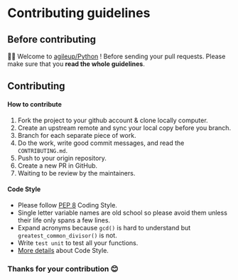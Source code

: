 # Contributing guidelines

## Before contributing

👏👏 Welcome to [agileup/Python](https://github.com/Agile-Solutions-GB-Ltd/agileup) ! Before sending your pull requests. Please make sure that you **read the whole guidelines**.

## Contributing

#### How to contribute
1. Fork the project to your github account & clone locally computer.
2. Create an upstream remote and sync your local copy before you branch.
3. Branch for each separate piece of work.
4. Do the work, write good commit messages, and read the `CONTRIBUTING.md`.
5. Push to your origin repository.
6. Create a new PR in GitHub.
7. Waiting to be review by the maintainers.

#### Code Style
* Please follow [PEP 8](https://www.python.org/dev/peps/pep-0008/) Coding Style.
* Single letter variable names are old school so please avoid them unless their life only spans a few lines.
* Expand acronyms because `gcd()` is hard to understand but `greatest_common_divisor()` is not.
* Write `test unit` to test all your functions.
* [More details](https://docs.python.org/3/tutorial/controlflow.html#intermezzo-coding-style) about Code Style.

### Thanks for your contribution 😊